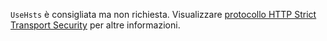`UseHsts` è consigliata ma non richiesta. Visualizzare [protocollo HTTP Strict Transport Security](xref:security/enforcing-ssl#http-strict-transport-security-protocol-hsts) per altre informazioni.
